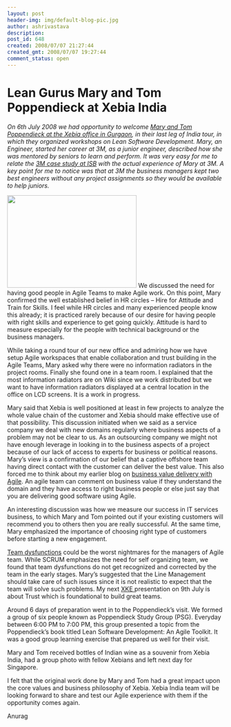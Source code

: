 ```yaml
---
layout: post
header-img: img/default-blog-pic.jpg
author: ashrivastava
description: 
post_id: 648
created: 2008/07/07 21:27:44
created_gmt: 2008/07/07 19:27:44
comment_status: open
---
```


# Lean Gurus Mary and Tom Poppendieck at Xebia India

<p><em>On 6th July 2008  we had opportunity to welcome <a href="http://flickr.com/photos/xebiaindia/sets/72157606050054671/">Mary and Tom Poppendieck at the Xebia office in Gurgaon</a>, in their last leg of India tour, in which they organized workshops on Lean Software Development. Mary, an Engineer, started her career at 3M, as a junior engineer, described how she was mentored by seniors to learn and perform. It was very easy for me to relate the <a href="http://axvia.wordpress.com/2007/12/13/internal-presentation-on-amp-cases/">3M case study at ISB</a> with the actual experience of Mary at 3M. A key point for me to notice was that at 3M the business managers kept two best engineers without any project assignments so they would be available to help juniors.</em></p>
<!--more-->

<p><a href='http://flickr.com/photos/xebiaindia/sets/72157606050054671/'><img src="http://blog.xebia.com/wp-content/uploads/2008/07/img_0191-300x214.jpg" alt="" title="A Session with Lean Gurus" width="300" height="214" class="aligncenter size-medium wp-image-654" /></a>
We discussed the need for having good people in Agile Teams to make Agile work. On this point, Mary confirmed the well established belief in HR circles – Hire for Attitude and Train for Skills. I feel while HR circles and many experienced people know this already; it is practiced rarely because of our desire for having people with right skills and experience to get going quickly. Attitude is hard to measure especially for the people with technical background or the business managers.</p>
<p>While taking a round tour of our new office and admiring how we have setup Agile workspaces that enable collaboration and trust building in the Agile Teams, Mary asked why there were no information radiators in the project rooms. Finally she found one in a team room. I explained that the most information radiators are on Wiki since we work distributed but we want to have information radiators displayed at a central location in the office on LCD screens. It is a work in progress.</p>
<p>Mary said that Xebia is well positioned at least in few projects to analyze the whole value chain of the customer and Xebia should make effective use of that possibility. This discussion initiated when we said as a service company we deal with new domains regularly where business aspects of a problem may not be clear to us. As an outsourcing company we might not have enough leverage in looking in to the business aspects of a project because of our lack of access to experts for business or political reasons. Mary’s view is a confirmation of our belief that a captive offshore team having direct contact with the customer can deliver the best value. This also forced me to think about my earlier blog on <a href="http://blog.xebia.com/2007/10/30/agile-need-not-deliver-business-value-early/">business value delivery with Agile</a>. An agile team can comment on business value if they understand the domain and they have access to right business people or else just say that you are delivering good software using Agile.</p>
<p>An interesting discussion was how we measure our success in IT services business, to which Mary and Tom pointed out if your existing customers will recommend you to others then you are really successful. At the same time, Mary emphasized the importance of choosing right type of customers before starting a new engagement.</p>
<p><a href="http://geekswithblogs.net/dlussier/archive/2007/03/04/107933.aspx">Team dysfunctions</a> could be the worst nightmares for the managers of Agile team. While SCRUM emphasizes the need for self organizing team, we found that team dysfunctions do not  get recognized and corrected by the team in the early stages. Mary’s suggested that the Line Management should take care of such issues since it is not realistic to expect that the team will solve such problems.  My next <a href="http://www.xebiaindia.com/in/your-career/our-culture">XKE </a>presentation on 9th July is about Trust which is foundational to build great teams.</p>
<p>Around 6 days of preparation went in to the Poppendieck’s visit. We formed a group of six people known as Poppendieck Study Group (PSG). Everyday between 6:00 PM to 7:00 PM, this group presented a topic from the Poppendieck’s book titled Lean Software Development: An Agile Toolkit. It was a good group learning exercise that prepared us well for their visit.</p>
<p>Mary and Tom received bottles of Indian wine as a souvenir from Xebia India, had a group photo with fellow Xebians and left next day for Singapore.</p>
<p>I felt that the original work done by Mary and Tom had a great impact upon the core values and business philosophy of Xebia. Xebia India team will be looking forward to share and test our Agile experience with them if the opportunity comes again.</p>
<p>Anurag</p>